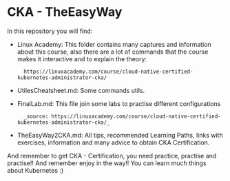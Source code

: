 # CKA - TheEasyWay

In this repository you will find: 

- Linux Academy: This folder contains many captures and information about this course, also there are a lot of commands that the course makes it interactive and to explain the theory: 

        https://linuxacademy.com/course/cloud-native-certified-kubernetes-administrator-cka/
    
- UtilesCheatsheet.md: Some commands utils. 
- FinalLab.md: This file join some labs to practise different configurations

        _source: https://linuxacademy.com/course/cloud-native-certified-kubernetes-administrator-cka/_

- TheEasyWay2CKA.md: All tips, recommended Learning Paths, links with exercises, information and many advice to obtain CKA Certification. 

And remember to get CKA - Certification, you need practice, practise and practise!! And remember enjoy in the way!! You can learn much things about Kubernetes :)